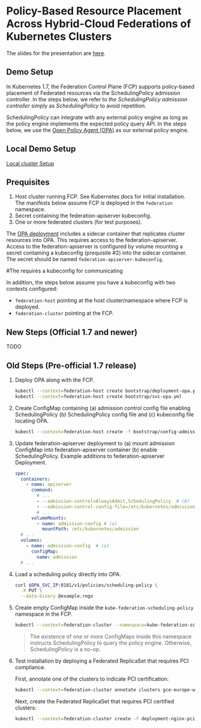 # Policy-Based Resource Placement Across Hybrid-Cloud Federations of Kubernetes Clusters

The slides for the presentation are
[here](https://docs.google.com/presentation/d/1Cp3_Ez_oBYNl2dORn0dQR84wjEWKSx0PZpRRUxgDuA0/edit?usp=sharing).

## Demo Setup

In Kubernetes 1.7, the Federation Control Plane (FCP) supports policy-based
placement of Federated resources via the SchedulingPolicy admission controller.
In the steps below, we refer to *the SchedulingPolicy admission controller*
simply as *SchedulingPolicy* to avoid repetition.

SchedulingPolicy can integrate with any external policy engine as long as the
policy engine implements the expected policy query API. In the steps below, we
use the [Open Policy Agent (OPA)](http://openpolicyagent.org) as our external
policy engine.

## Local Demo Setup

[Local cluster Setup](LOCALSETUP.md)

## Prequisites

1. Host cluster running FCP. See Kubernetes docs for initial installation. The
   manifests below assume FCP is deployed in the `federation` namespace.
2. Secret containing the federation-apiserver kubeconfig.
3. One or more federated clusters (for test purposes).

The [OPA deployment](./bootstrap/deployment-opa.yml) includes a sidecar
container that replicates cluster resources into OPA. This requires access to
the federation-apiserver. Access to the federation-apiserver is configured by
volume mounting a secret containing a kubeconfig (prequisite #2) into the
sidecar container. The secret should be named `federation-apiserver-kubeconfig`.

#The  requires a kubeconfig for communicating


In addition, the steps below assume you have a kubeconfig with two contexts
configured:

- `federation-host` pointing at the host cluster/namespace where FCP is
  deployed.
- `federation-cluster` pointing at the FCP.

## New Steps (Official 1.7 and newer)

TODO

## Old Steps (Pre-official 1.7 release)

1. Deploy OPA along with the FCP.

    ```bash
    kubectl --context=federation-host create bootstrap/deployment-opa.yml
    kubectl --context=federation-host create bootstrap/svc-opa.yml
    ```

1. Create ConfigMap containing (a) admission control config file enabling
   SchedulingPolicy (b) SchedulingPolicy config file and (c) kubeconfig file
   locating OPA.

    ```bash
    kubectl --context=federation-host create -f bootstrap/config-admission.yml
    ```

1. Update federation-apiserver deployment to (a) mount admission ConfigMap into
   federation-apiserver container (b) enable SchedulingPolicy. Example additions
   to federation-apiserver Deployment.

    ```yaml
    spec:
      containers:
        - name: apiserver
          command:
            # ...
            - --admission-control=AlwaysAdmit,SchedulingPolicy  # (b)
            - --admission-control-config-file=/etc/kubernetes/admission/config.yml # (b)
            # ...
          volumeMounts:
            - name: admission-config # (a)
              mountPath: /etc/kubernetes/admission
      # ...
      volumes:
        - name: admission-config  # (a)
          configMap:
            name: admission
      # ...
    ```

1. Load a scheduling policy directly into OPA.

    ```bash
    curl $OPA_SVC_IP:8181/v1/policies/scheduling-policy \
      -X PUT \
      --data-binary @example.rego
    ```

1. Create empty ConfigMap inside the `kube-federation-scheduling-policy`
   namespace in the FCP.

    ```bash
    kubectl --context=federation-cluster --namespace=kube-federation-scheduling-policy create configmap test
    ```

    > The existence of one or more ConfigMaps inside this namespace instructs
    > SchedulingPolicy to query the policy engine. Otherwise, SchedulingPolicy
    > is a no-op.

1. Test installation by deploying a Federated ReplicaSet that requires PCI
   compliance.

    First, annotate one of the clusters to indicate PCI certification:

    ```bash
    kubectl --context=federation-cluster annotate clusters gce-europe-west1 pci-certified=true
    ```

    Next, create the Federated ReplicaSet that requires PCI certified clusters:

    ```bash
    kubectl --context=federation-cluster create -f deployment-nginx-pci.yml
    ```
